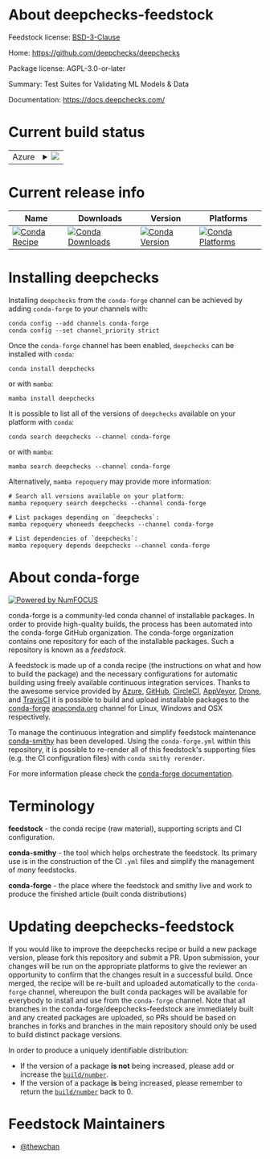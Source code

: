 About deepchecks-feedstock
==========================

Feedstock license: [BSD-3-Clause](https://github.com/conda-forge/deepchecks-feedstock/blob/main/LICENSE.txt)

Home: https://github.com/deepchecks/deepchecks

Package license: AGPL-3.0-or-later

Summary: Test Suites for Validating ML Models & Data

Documentation: https://docs.deepchecks.com/

Current build status
====================


<table>
    
  <tr>
    <td>Azure</td>
    <td>
      <details>
        <summary>
          <a href="https://dev.azure.com/conda-forge/feedstock-builds/_build/latest?definitionId=15072&branchName=main">
            <img src="https://dev.azure.com/conda-forge/feedstock-builds/_apis/build/status/deepchecks-feedstock?branchName=main">
          </a>
        </summary>
        <table>
          <thead><tr><th>Variant</th><th>Status</th></tr></thead>
          <tbody><tr>
              <td>linux_64_python3.10.____cpython</td>
              <td>
                <a href="https://dev.azure.com/conda-forge/feedstock-builds/_build/latest?definitionId=15072&branchName=main">
                  <img src="https://dev.azure.com/conda-forge/feedstock-builds/_apis/build/status/deepchecks-feedstock?branchName=main&jobName=linux&configuration=linux%20linux_64_python3.10.____cpython" alt="variant">
                </a>
              </td>
            </tr><tr>
              <td>linux_64_python3.9.____cpython</td>
              <td>
                <a href="https://dev.azure.com/conda-forge/feedstock-builds/_build/latest?definitionId=15072&branchName=main">
                  <img src="https://dev.azure.com/conda-forge/feedstock-builds/_apis/build/status/deepchecks-feedstock?branchName=main&jobName=linux&configuration=linux%20linux_64_python3.9.____cpython" alt="variant">
                </a>
              </td>
            </tr><tr>
              <td>osx_64_python3.10.____cpython</td>
              <td>
                <a href="https://dev.azure.com/conda-forge/feedstock-builds/_build/latest?definitionId=15072&branchName=main">
                  <img src="https://dev.azure.com/conda-forge/feedstock-builds/_apis/build/status/deepchecks-feedstock?branchName=main&jobName=osx&configuration=osx%20osx_64_python3.10.____cpython" alt="variant">
                </a>
              </td>
            </tr><tr>
              <td>osx_64_python3.9.____cpython</td>
              <td>
                <a href="https://dev.azure.com/conda-forge/feedstock-builds/_build/latest?definitionId=15072&branchName=main">
                  <img src="https://dev.azure.com/conda-forge/feedstock-builds/_apis/build/status/deepchecks-feedstock?branchName=main&jobName=osx&configuration=osx%20osx_64_python3.9.____cpython" alt="variant">
                </a>
              </td>
            </tr><tr>
              <td>win_64_python3.10.____cpython</td>
              <td>
                <a href="https://dev.azure.com/conda-forge/feedstock-builds/_build/latest?definitionId=15072&branchName=main">
                  <img src="https://dev.azure.com/conda-forge/feedstock-builds/_apis/build/status/deepchecks-feedstock?branchName=main&jobName=win&configuration=win%20win_64_python3.10.____cpython" alt="variant">
                </a>
              </td>
            </tr><tr>
              <td>win_64_python3.9.____cpython</td>
              <td>
                <a href="https://dev.azure.com/conda-forge/feedstock-builds/_build/latest?definitionId=15072&branchName=main">
                  <img src="https://dev.azure.com/conda-forge/feedstock-builds/_apis/build/status/deepchecks-feedstock?branchName=main&jobName=win&configuration=win%20win_64_python3.9.____cpython" alt="variant">
                </a>
              </td>
            </tr>
          </tbody>
        </table>
      </details>
    </td>
  </tr>
</table>

Current release info
====================

| Name | Downloads | Version | Platforms |
| --- | --- | --- | --- |
| [![Conda Recipe](https://img.shields.io/badge/recipe-deepchecks-green.svg)](https://anaconda.org/conda-forge/deepchecks) | [![Conda Downloads](https://img.shields.io/conda/dn/conda-forge/deepchecks.svg)](https://anaconda.org/conda-forge/deepchecks) | [![Conda Version](https://img.shields.io/conda/vn/conda-forge/deepchecks.svg)](https://anaconda.org/conda-forge/deepchecks) | [![Conda Platforms](https://img.shields.io/conda/pn/conda-forge/deepchecks.svg)](https://anaconda.org/conda-forge/deepchecks) |

Installing deepchecks
=====================

Installing `deepchecks` from the `conda-forge` channel can be achieved by adding `conda-forge` to your channels with:

```
conda config --add channels conda-forge
conda config --set channel_priority strict
```

Once the `conda-forge` channel has been enabled, `deepchecks` can be installed with `conda`:

```
conda install deepchecks
```

or with `mamba`:

```
mamba install deepchecks
```

It is possible to list all of the versions of `deepchecks` available on your platform with `conda`:

```
conda search deepchecks --channel conda-forge
```

or with `mamba`:

```
mamba search deepchecks --channel conda-forge
```

Alternatively, `mamba repoquery` may provide more information:

```
# Search all versions available on your platform:
mamba repoquery search deepchecks --channel conda-forge

# List packages depending on `deepchecks`:
mamba repoquery whoneeds deepchecks --channel conda-forge

# List dependencies of `deepchecks`:
mamba repoquery depends deepchecks --channel conda-forge
```


About conda-forge
=================

[![Powered by
NumFOCUS](https://img.shields.io/badge/powered%20by-NumFOCUS-orange.svg?style=flat&colorA=E1523D&colorB=007D8A)](https://numfocus.org)

conda-forge is a community-led conda channel of installable packages.
In order to provide high-quality builds, the process has been automated into the
conda-forge GitHub organization. The conda-forge organization contains one repository
for each of the installable packages. Such a repository is known as a *feedstock*.

A feedstock is made up of a conda recipe (the instructions on what and how to build
the package) and the necessary configurations for automatic building using freely
available continuous integration services. Thanks to the awesome service provided by
[Azure](https://azure.microsoft.com/en-us/services/devops/), [GitHub](https://github.com/),
[CircleCI](https://circleci.com/), [AppVeyor](https://www.appveyor.com/),
[Drone](https://cloud.drone.io/welcome), and [TravisCI](https://travis-ci.com/)
it is possible to build and upload installable packages to the
[conda-forge](https://anaconda.org/conda-forge) [anaconda.org](https://anaconda.org/)
channel for Linux, Windows and OSX respectively.

To manage the continuous integration and simplify feedstock maintenance
[conda-smithy](https://github.com/conda-forge/conda-smithy) has been developed.
Using the ``conda-forge.yml`` within this repository, it is possible to re-render all of
this feedstock's supporting files (e.g. the CI configuration files) with ``conda smithy rerender``.

For more information please check the [conda-forge documentation](https://conda-forge.org/docs/).

Terminology
===========

**feedstock** - the conda recipe (raw material), supporting scripts and CI configuration.

**conda-smithy** - the tool which helps orchestrate the feedstock.
                   Its primary use is in the construction of the CI ``.yml`` files
                   and simplify the management of *many* feedstocks.

**conda-forge** - the place where the feedstock and smithy live and work to
                  produce the finished article (built conda distributions)


Updating deepchecks-feedstock
=============================

If you would like to improve the deepchecks recipe or build a new
package version, please fork this repository and submit a PR. Upon submission,
your changes will be run on the appropriate platforms to give the reviewer an
opportunity to confirm that the changes result in a successful build. Once
merged, the recipe will be re-built and uploaded automatically to the
`conda-forge` channel, whereupon the built conda packages will be available for
everybody to install and use from the `conda-forge` channel.
Note that all branches in the conda-forge/deepchecks-feedstock are
immediately built and any created packages are uploaded, so PRs should be based
on branches in forks and branches in the main repository should only be used to
build distinct package versions.

In order to produce a uniquely identifiable distribution:
 * If the version of a package **is not** being increased, please add or increase
   the [``build/number``](https://docs.conda.io/projects/conda-build/en/latest/resources/define-metadata.html#build-number-and-string).
 * If the version of a package **is** being increased, please remember to return
   the [``build/number``](https://docs.conda.io/projects/conda-build/en/latest/resources/define-metadata.html#build-number-and-string)
   back to 0.

Feedstock Maintainers
=====================

* [@thewchan](https://github.com/thewchan/)

